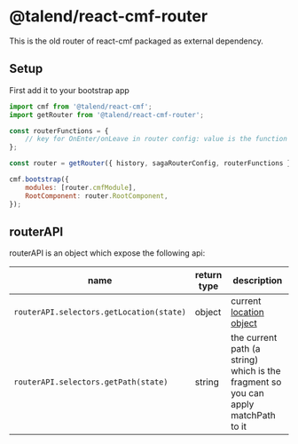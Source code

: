 # @talend/react-cmf-router

This is the old router of react-cmf packaged as external dependency.

## Setup

First add it to your bootstrap app

```javascript
import cmf from '@talend/react-cmf';
import getRouter from '@talend/react-cmf-router';

const routerFunctions = {
    // key for OnEnter/onLeave in router config: value is the function
};

const router = getRouter({ history, sagaRouterConfig, routerFunctions });

cmf.bootstrap({
    modules: [router.cmfModule],
    RootComponent: router.RootComponent,
});
```

## routerAPI

routerAPI is an object which expose the following api:


| name | return type | description|
| -- | -- | -- |
| `routerAPI.selectors.getLocation(state)` | object | current [location object](https://github.com/ReactTraining/react-router/blob/master/packages/react-router/docs/api/location.md) |
| `routerAPI.selectors.getPath(state)` | string |  the current path (a string) which is the fragment so you can apply matchPath to it |
